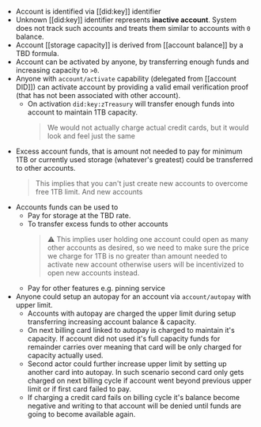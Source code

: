 - Account is identified via [[did:key]] identifier
- Unknown [[did:key]] identifier represents **inactive account**. System does not track such accounts and treats them similar to accounts with `0` balance.
- Account [[storage capacity]] is derived from [[account balance]] by a TBD formula.
- Account can be activated by anyone, by transferring enough funds and increasing capacity to `>0`.
- Anyone with `account/activate` capability (delegated from [[account DID]]) can activate account by providing a valid email verification proof (that has not been associated with other account).
	- On activation `did:key:zTreasury` will transfer enough funds into account to maintain 1TB capacity.
	  > We would not actually charge actual credit cards, but it would look and feel just the same
- Excess account funds, that is amount not needed to pay for minimum 1TB or currently used storage (whatever's greatest) could be transferred to other accounts.
  > This implies that you can't just create new accounts to overcome free 1TB limit. And new accounts
- Accounts funds can be used to
	- Pay for storage at the TBD rate.
	- To transfer excess funds to other accounts
	  > ⚠️ This implies user holding one account could open as many other accounts as desired, so we need to make sure the price we charge for 1TB is no greater than amount needed to activate new account otherwise users will be incentivized to open new accounts instead.
	- Pay for other features e.g. pinning service
- Anyone could setup an autopay for an account via `account/autopay` with upper limit.
	- Accounts with autopay are charged the upper limit during setup transferring increasing account balance & capacity.
	- On next billing card linked to autopay is charged to maintain it's capacity. If account did not used it's full capacity funds for remainder carries over meaning that card will be only charged for capacity actually used.
	- Second actor could further increase upper limit by setting up another card into autopay. In such scenario second card only gets charged on next billing cycle if account went beyond previous upper limit or if first card failed to pay.
	- If charging a credit card fails on billing cycle it's balance become negative and writing to that account will be denied until funds are going to become available again.